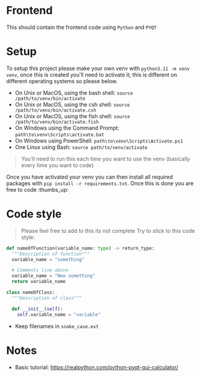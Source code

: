 # Frontend
This should contain the frontend code using `Python` and `PYQT`

# Setup
To setup this project please make your own venv with `python3.11 -m venv venv`, once this is created you'll need to activate it; this is different on different operating systems so please below.

- On Unix or MacOS, using the bash shell: `source /path/to/venv/bin/activate`
- On Unix or MacOS, using the csh shell: `source /path/to/venv/bin/activate.csh`
- On Unix or MacOS, using the fish shell: `source /path/to/venv/bin/activate.fish`
- On Windows using the Command Prompt: `path\to\venv\Scripts\activate.bat`
- On Windows using PowerShell: `path\to\venv\Scripts\Activate.ps1`
- One Linux using Bash: `source path/to/venv/activate`
> You'll need to run this each time you want to use the venv (basically every time you want to code)

Once you have activated your venv you can then install all required packages with `pip install -r requirements.txt`. Once this is done you are free to code :thumbs_up:

# Code style
> Please feel free to add to this its not complete
Try to stick to this code style:

```python
def nameOfFunction(variable_name: type) -> return_type:
  """Description of function"""
  variable_name = "something"

  # Comments line above
  variable_name = "New something"
  return variable_name

class nameOfClass:
  """Description of class"""

  def __init__(self):
    self.variable_name = "variable"
```

- Keep filenames in `snake_case.ext`

# Notes
- Basic tutorial: https://realpython.com/python-pyqt-gui-calculator/
